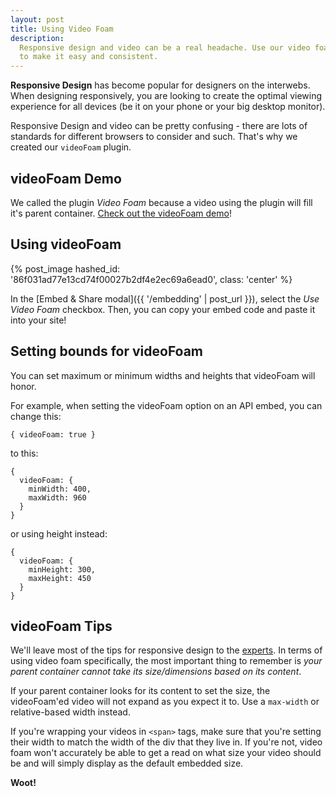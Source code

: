 ```yaml
---
layout: post
title: Using Video Foam
description: 
  Responsive design and video can be a real headache. Use our video foam plugin
  to make it easy and consistent.
---
```


**Responsive Design** has become popular for designers on the interwebs. When 
designing responsively, you are looking to create the optimal viewing experience
for all devices (be it on your phone or your big desktop monitor).

Responsive Design and video can be pretty confusing - there are lots of
standards for different browsers to consider and such. That's why we created
our `videoFoam` plugin.

## videoFoam Demo

We called the plugin *Video Foam* because a video using the plugin will fill
it's parent container. [Check out the videoFoam demo](http://wistia.github.io/demobin/video-foam/)!

## Using videoFoam

{% post_image hashed_id: '86f031ad77e13cd74f00027b2df4e2ec69a6ead0', class: 'center' %}

In the [Embed & Share modal]({{ '/embedding' | post_url }}), select the *Use
Video Foam* checkbox. Then, you can copy your embed code and paste it into your
site!

## Setting bounds for videoFoam

You can set maximum or minimum widths and heights that videoFoam will honor.

For example, when setting the videoFoam option on an API embed, you can change
this:

    { videoFoam: true }

to this:

    {
      videoFoam: {
        minWidth: 400,
        maxWidth: 960
      }
    }

or using height instead:

    {
      videoFoam: {
        minHeight: 300,
        maxHeight: 450
      }
    }

## videoFoam Tips

We'll leave most of the tips for responsive design to the
[experts](http://davidwalsh.name/design-responsively). In terms of using video
foam specifically, the most important thing to remember is *your parent
container cannot take its size/dimensions based on its content*. 

If your parent container looks for its content to set the size, the
videoFoam'ed video will not expand as you expect it to. Use a `max-width` or
relative-based width instead.

If you're wrapping your videos in `<span>` tags, make sure that you're setting their width to match the width of the div that they live in. If you're not, video foam won't accurately be able to get a read on what size your video should be and will simply display as the default embedded size.

**Woot!**
